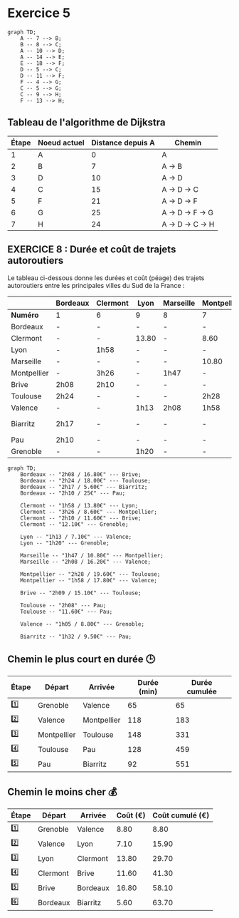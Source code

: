 # Exercice 5

```mermaid
graph TD;
    A -- 7 --> B;
    B -- 8 --> C;
    A -- 10 --> D;
    A -- 14 --> E;
    E -- 18 --> F;
    D -- 5 --> C;
    D -- 11 --> F;
    F -- 4 --> G;
    C -- 5 --> G;
    C -- 9 --> H;
    F -- 13 --> H;
```

## Tableau de l'algorithme de Dijkstra

| Étape | Noeud actuel | Distance depuis A | Chemin |
|-------|---------------|-------------------|--------|
| 1     | A             | 0                 | A      |
| 2     | B             | 7                 | A -> B |
| 3     | D             | 10                | A -> D |
| 4     | C             | 15                | A -> D -> C |
| 5     | F             | 21                | A -> D -> F |
| 6     | G             | 25                | A -> D -> F -> G |
| 7     | H             | 24                | A -> D -> C -> H |


## EXERCICE 8 : Durée et coût de trajets autoroutiers

Le tableau ci-dessous donne les durées et coût (péage) des trajets autoroutiers entre les principales villes du Sud de la France :

|            | Bordeaux | Clermont | Lyon  | Marseille | Montpellier | Brive  | Toulouse | Valence | Biarritz | Pau   | Grenoble |
|------------|---------|----------|-------|-----------|-------------|--------|----------|---------|----------|--------|----------|
| **Numéro** | 1       | 6        | 9     | 8         | 7           | 4      | 5        | 10      | 2        | 3      | 11       |
| Bordeaux   | -       | -        | -     | -         | -           | 16.80  | 18.00 €  | -       | 5,60 €   | 25 €   | -        |
| Clermont   | -       | -        | 13.80 | -         | 8.60        | 11.60  | -        | -       | -        | -      | 12,10 €  |
| Lyon       | -       | 1h58     | -     | -         | -           | -      | -        | 7.10    | -        | -      | -        |
| Marseille  | -       | -        | -     | -         | 10.80       | -      | -        | 16.20   | -        | -      | -        |
| Montpellier| -       | 3h26     | -     | 1h47      | -           | -      | 19.60    | 17,80 € | -        | -      | -        |
| Brive      | 2h08    | 2h10     | -     | -         | -           | -      | 15.10    | -       | -        | -      | -        |
| Toulouse   | 2h24    | -        | -     | -         | 2h28        | 2h09   | -        | -       | -        | 11,60  | -        |
| Valence    | -       | -        | 1h13  | 2h08      | 1h58        | -      | -        | -       | -        | -      | 8,80 €   |
| Biarritz   | 2h17    | -        | -     | -         | -           | -      | -        | -       | -        | 9,50 € | -        |
| Pau        | 2h10    | -        | -     | -         | -           | -      | 2h08     | -       | 1h32     | -      | -        |
| Grenoble   | -       | -        | 1h20  | -         | -           | -      | -        | 1h05    | -        | -      | -        |

```mermaid
graph TD;
    Bordeaux -- "2h08 / 16.80€" --- Brive;
    Bordeaux -- "2h24 / 18.00€" --- Toulouse;
    Bordeaux -- "2h17 / 5.60€" --- Biarritz;
    Bordeaux -- "2h10 / 25€" --- Pau;

    Clermont -- "1h58 / 13.80€" --- Lyon;
    Clermont -- "3h26 / 8.60€" --- Montpellier;
    Clermont -- "2h10 / 11.60€" --- Brive;
    Clermont -- "12.10€" --- Grenoble;

    Lyon -- "1h13 / 7.10€" --- Valence;
    Lyon -- "1h20" --- Grenoble;

    Marseille -- "1h47 / 10.80€" --- Montpellier;
    Marseille -- "2h08 / 16.20€" --- Valence;

    Montpellier -- "2h28 / 19.60€" --- Toulouse;
    Montpellier -- "1h58 / 17.80€" --- Valence;

    Brive -- "2h09 / 15.10€" --- Toulouse;

    Toulouse -- "2h08" --- Pau;
    Toulouse -- "11.60€" --- Pau;

    Valence -- "1h05 / 8.80€" --- Grenoble;

    Biarritz -- "1h32 / 9.50€" --- Pau;

``` 

## Chemin le plus court en durée 🕒

| Étape        |   Départ    |   Arrivée  | Durée (min) | Durée cumulée |
|-------------|-------------|-------------|-------------|---------------|
| 1️⃣ | Grenoble    | Valence     | 65  | 65         |
| 2️⃣ | Valence     | Montpellier | 118 | 183        |
| 3️⃣ | Montpellier | Toulouse    | 148 | 331        |
| 4️⃣ | Toulouse    | Pau         | 128 | 459        |
| 5️⃣ | Pau         | Biarritz    | 92  | 551        |

## Chemin le moins cher 💰

| Étape        | Départ    | Arrivée   | Coût (€) | Coût cumulé (€) |
|-------------|----------|----------|---------|----------------|
| 1️⃣ | Grenoble  | Valence   | 8.80    | 8.80           |
| 2️⃣ | Valence   | Lyon      | 7.10    | 15.90          |
| 3️⃣ | Lyon      | Clermont  | 13.80   | 29.70          |
| 4️⃣ | Clermont  | Brive     | 11.60   | 41.30          |
| 5️⃣ | Brive     | Bordeaux  | 16.80   | 58.10          |
| 6️⃣ | Bordeaux  | Biarritz  | 5.60    | 63.70          |